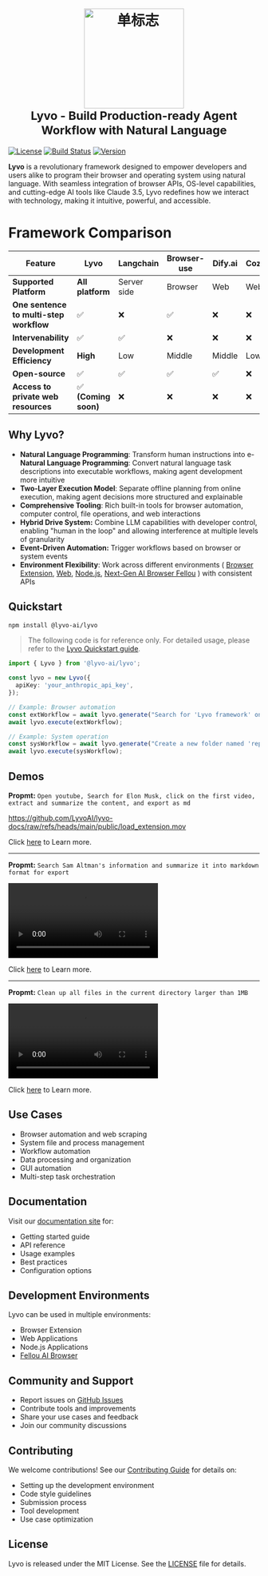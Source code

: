 


<h1 align="center">
  <a href="https://github.com/LyvoAI/lyvo" target="_blank">
    <img src="https://github.com/user-attachments/assets/55dbdd6c-2b08-4e5f-a841-8fea7c2a0b92" alt="单标志" width="200" height="200">
  </a>
  <br>
  <small>Lyvo - Build Production-ready Agent Workflow with Natural Language</small>
</h1>



[![License](https://img.shields.io/badge/license-MIT-blue.svg)](LICENSE) [![Build Status](https://img.shields.io/badge/build-passing-brightgreen.svg)](https://example.com/build-status) [![Version](https://img.shields.io/badge/version-1.0.5-yellow.svg)](https://lyvo.fellou.ai/docs/release/versions/)

**Lyvo** is a revolutionary framework designed to empower developers and users alike to program their browser and operating system using natural language. With seamless integration of browser APIs, OS-level capabilities, and cutting-edge AI tools like Claude 3.5, Lyvo redefines how we interact with technology, making it intuitive, powerful, and accessible.

# Framework Comparison

| Feature                              | Lyvo   | Langchain  | Browser-use  | Dify.ai  | Coze   |
|--------------------------------------|-------|------------|--------------|----------|--------|
| **Supported Platform**               | **All platform**  | Server side  | Browser  | Web  | Web  |
| **One sentence to multi-step workflow** | ✅    | ❌          | ✅            | ❌        | ❌      |
| **Intervenability**                  | ✅    | ✅          | ❌            | ❌        | ❌      | 
| **Development Efficiency**           | **High**  | Low      | Middle        | Middle    | Low    | 
| **Open-source**                      | ✅    | ✅          | ✅            | ✅        | ❌      |
| **Access to private web resources** | ✅ **(Coming soon)** | ❌          | ❌            | ❌        | ❌      |

## Why Lyvo?

- **Natural Language Programming**: Transform human instructions into e- **Natural Language Programming**: Convert natural language task descriptions into executable workflows, making agent development more intuitive
- **Two-Layer Execution Model**: Separate offline planning from online execution, making agent decisions more structured and explainable
- **Comprehensive Tooling**: Rich built-in tools for browser automation, computer control, file operations, and web interactions
- **Hybrid Drive System:** Combine LLM capabilities with developer control, enabling "human in the loop" and allowing interference at multiple levels of granularity
- **Event-Driven Automation:** Trigger workflows based on browser or system events
- **Environment Flexibility**: Work across different environments ( [Browser Extension](/docs/browseruse/browser-extension), [Web](/docs/browseruse/browser-web), [Node.js](/docs/computeruse/computer-node), [Next-Gen AI Browser Fellou](/docs/computeruse/computer-fellou) ) with consistent APIs

## Quickstart

```bash
npm install @lyvo-ai/lyvo
```

> The following code is for reference only. For detailed usage, please refer to the [Lyvo Quickstart guide](https://lyvo.fellou.ai/docs/getting-started/quickstart/).

```typescript
import { Lyvo } from '@lyvo-ai/lyvo';

const lyvo = new Lyvo({
  apiKey: 'your_anthropic_api_key',
});

// Example: Browser automation
const extWorkflow = await lyvo.generate("Search for 'Lyvo framework' on Google and save the first result");
await lyvo.execute(extWorkflow);

// Example: System operation
const sysWorkflow = await lyvo.generate("Create a new folder named 'reports' and move all PDF files there");
await lyvo.execute(sysWorkflow);

```

## Demos

**Propmt:** `Open youtube, Search for Elon Musk, click on the first video, extract and summarize the content, and export as md`

https://github.com/LyvoAI/lyvo-docs/raw/refs/heads/main/public/load_extension.mov

Click [here](https://lyvo.fellou.ai/docs/browseruse/browser-extension/#example-search-elon-musk-in-youtube-and-summarize) to Learn more.

---

**Propmt:** `Search Sam Altman's information and summarize it into markdown format for export`

<video controls>
  <source src="https://lyvo.fellou.ai/docs/load_extension.mov" />
</video>

Click [here](https://lyvo.fellou.ai/docs/getting-started/quickstart/#creat-your-first-workflow) to Learn more.

---

**Propmt:** `Clean up all files in the current directory larger than 1MB`

<video controls>
  <source src="https://lyvo.fellou.ai/docs/nodejs_clean_computer.mov" />
</video>

Click [here](https://lyvo.fellou.ai/docs/computeruse/computer-node/#example-file-cleanup-workflow) to Learn more.

## Use Cases

- Browser automation and web scraping
- System file and process management
- Workflow automation
- Data processing and organization
- GUI automation
- Multi-step task orchestration

## Documentation

Visit our [documentation site](https://lyvo.fellou.ai/docs) for:

- Getting started guide
- API reference
- Usage examples
- Best practices
- Configuration options

## Development Environments

Lyvo can be used in multiple environments:

- Browser Extension
- Web Applications
- Node.js Applications
- [Fellou AI Browser](https://fellou.ai)

## Community and Support

- Report issues on [GitHub Issues](https://github.com/LyvoAI/lyvo/issues)
- Contribute tools and improvements
- Share your use cases and feedback
- Join our community discussions

## Contributing

We welcome contributions! See our [Contributing Guide](CONTRIBUTING.md) for details on:

- Setting up the development environment
- Code style guidelines
- Submission process
- Tool development
- Use case optimization

## License

Lyvo is released under the MIT License. See the [LICENSE](LICENSE) file for details.
